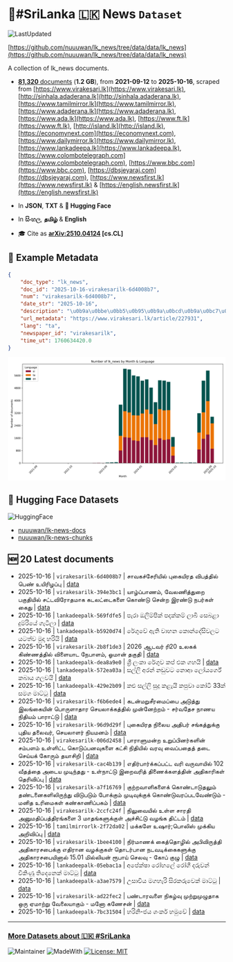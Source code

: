 # 📄#SriLanka 🇱🇰 News `Dataset`

![LastUpdated](https://img.shields.io/badge/last_updated-2025--10--16_22:46:47-green)

[https://github.com/nuuuwan/lk_news/tree/data/data/lk_news](https://github.com/nuuuwan/lk_news/tree/data/data/lk_news)

A collection of lk_news documents.

- [**81,320** documents](https://github.com/nuuuwan/lk_news/tree/data/data/lk_news) (**1.2 GB**), from **2021-09-12** to **2025-10-16**, scraped from [https://www.virakesari.lk](https://www.virakesari.lk), [http://sinhala.adaderana.lk](http://sinhala.adaderana.lk), [https://www.tamilmirror.lk](https://www.tamilmirror.lk), [https://www.adaderana.lk](https://www.adaderana.lk), [https://www.ada.lk](https://www.ada.lk), [https://www.ft.lk](https://www.ft.lk), [http://island.lk](http://island.lk), [https://economynext.com](https://economynext.com), [https://www.dailymirror.lk](https://www.dailymirror.lk), [https://www.lankadeepa.lk](https://www.lankadeepa.lk), [https://www.colombotelegraph.com](https://www.colombotelegraph.com), [https://www.bbc.com](https://www.bbc.com), [https://dbsjeyaraj.com](https://dbsjeyaraj.com), [https://www.newsfirst.lk](https://www.newsfirst.lk) & [https://english.newsfirst.lk](https://english.newsfirst.lk)

- In **JSON**, **TXT** & **🤗 Hugging Face**

- In **සිංහල**, **தமிழ்** & **English**

- 🎓 Cite as **[arXiv:2510.04124](https://arxiv.org/abs/2510.04124) [cs.CL]**

## 📝 Example Metadata

```json
{
    "doc_type": "lk_news",
    "doc_id": "2025-10-16-virakesarilk-6d4008b7",
    "num": "virakesarilk-6d4008b7",
    "date_str": "2025-10-16",
    "description": "\u0b9a\u0bbe\u0bb5\u0b95\u0b9a\u0bcd\u0b9a\u0bc7\u0bb0\u0bbf\u0baf\u0bbf\u0bb2\u0bcd \u0baa\u0bc1\u0b95\u0bc8\u0baf\u0bbf\u0bb0\u0ba4 \u0bb5\u0bbf\u0baa\u0ba4\u0bcd\u0ba4\u0bbf\u0bb2\u0bcd \u0baa\u0bc6\u0ba3\u0bcd \u0b89\u0baf\u0bbf\u0bb0\u0bbf\u0bb4\u0baa\u0bcd\u0baa\u0bc1",
    "url_metadata": "https://www.virakesari.lk/article/227931",
    "lang": "ta",
    "newspaper_id": "virakesarilk",
    "time_ut": 1760634420.0
}
```

![Chart](https://raw.githubusercontent.com/nuuuwan/lk_news/refs/heads/data/data/lk_news/docs_by_month_and_lang.png)

## 🤗 Hugging Face Datasets

![HuggingFace](https://img.shields.io/badge/-HuggingFace-FDEE21?style=for-the-badge&logo=HuggingFace)

- [nuuuwan/lk-news-docs](https://huggingface.co/datasets/nuuuwan/lk-news-docs)
- [nuuuwan/lk-news-chunks](https://huggingface.co/datasets/nuuuwan/lk-news-chunks)

## 🆕 20 Latest documents

- 2025-10-16 | `virakesarilk-6d4008b7` | சாவகச்சேரியில் புகையிரத விபத்தில் பெண் உயிரிழப்பு | [data](https://github.com/nuuuwan/lk_news/tree/data/data/lk_news/2020s/2025/2025-10-16-virakesarilk-6d4008b7)
- 2025-10-16 | `virakesarilk-394e3bc1` | யாழ்ப்பாணம், வேலணித்துறை பகுதியில் சட்டவிரோதமாக கடலட்டைகளை கொண்டு சென்ற இரண்டு நபர்கள் கைது | [data](https://github.com/nuuuwan/lk_news/tree/data/data/lk_news/2020s/2025/2025-10-16-virakesarilk-394e3bc1)
- 2025-10-16 | `lankadeepalk-569fdfe5` | පැරා ඔලිම්පික් පදක්කම් ලාබී සෙබළා දුම්රියේ ගැටිලා | [data](https://github.com/nuuuwan/lk_news/tree/data/data/lk_news/2020s/2025/2025-10-16-lankadeepalk-569fdfe5)
- 2025-10-16 | `lankadeepalk-b5920d74` | රේගුවේ ඇති වාහන කොන්දේසිවලට යටත්ව මුදා හරියි | [data](https://github.com/nuuuwan/lk_news/tree/data/data/lk_news/2020s/2025/2025-10-16-lankadeepalk-b5920d74)
- 2025-10-16 | `virakesarilk-2b8f1de3` | 2026 ஆடவர் ரி20 உலகக் கிண்ணத்தில் விளையாட நேபாளம், ஓமான் தகுதி | [data](https://github.com/nuuuwan/lk_news/tree/data/data/lk_news/2020s/2025/2025-10-16-virakesarilk-2b8f1de3)
- 2025-10-16 | `lankadeepalk-dea8a9e0` | ශ්‍රී ලංකා රේගුව කප් එක ගහයි | [data](https://github.com/nuuuwan/lk_news/tree/data/data/lk_news/2020s/2025/2025-10-16-lankadeepalk-dea8a9e0)
- 2025-10-16 | `lankadeepalk-572ea03a` | සල්ලි අරන් නඩුවට නොආ ලෝයර්ගේ කබාය ගලවයි | [data](https://github.com/nuuuwan/lk_news/tree/data/data/lk_news/2020s/2025/2025-10-16-lankadeepalk-572ea03a)
- 2025-10-16 | `lankadeepalk-429e2b09` | කළු සල්ලි සුදු කළැයි කපුවා කෝටි 33ක් සමග මාට්ටු | [data](https://github.com/nuuuwan/lk_news/tree/data/data/lk_news/2020s/2025/2025-10-16-lankadeepalk-429e2b09)
- 2025-10-16 | `virakesarilk-f6b6ede4` | கடன்மறுசீரமைப்பை அடுத்து இலங்கையின்  பொருளாதார செயலாக்கத்தில் முன்னேற்றம் - சர்வதேச நாணய நிதியம் பாராட்டு | [data](https://github.com/nuuuwan/lk_news/tree/data/data/lk_news/2020s/2025/2025-10-16-virakesarilk-f6b6ede4)
- 2025-10-16 | `virakesarilk-96d9d29f` | புகையிரத நிலைய  அதிபர் சங்கத்துக்கு  புதிய தலைவர், செயலாளர் நியமனம் | [data](https://github.com/nuuuwan/lk_news/tree/data/data/lk_news/2020s/2025/2025-10-16-virakesarilk-96d9d29f)
- 2025-10-16 | `virakesarilk-006d2458` | பாராளுமன்ற உறுப்பினர்களின் சம்பளம் உள்ளிட்ட கொடுப்பனவுகளை கட்சி நிதியில் வரவு வைப்பதைத் தடை செய்யக் கோரும் தயாசிறி | [data](https://github.com/nuuuwan/lk_news/tree/data/data/lk_news/2020s/2025/2025-10-16-virakesarilk-006d2458)
- 2025-10-16 | `virakesarilk-cac4b139` | எதிர்பார்க்கப்பட்ட வரி வருவாயில் 102 வீதத்தை அடைய முடிந்தது - உள்நாட்டு இறைவரித் திணைக்களத்தின் அதிகாரிகள் தெரிவிப்பு | [data](https://github.com/nuuuwan/lk_news/tree/data/data/lk_news/2020s/2025/2025-10-16-virakesarilk-cac4b139)
- 2025-10-16 | `virakesarilk-a7f16769` | குற்றவாளிகளைக் கொண்டாடுதலும் தண்டனைகளிலிருந்து விடுபடும் போக்கும் முடிவுக்குக் கொண்டுவரப்படவேண்டும் - மனித உரிமைகள் கண்காணிப்பகம் | [data](https://github.com/nuuuwan/lk_news/tree/data/data/lk_news/2020s/2025/2025-10-16-virakesarilk-a7f16769)
- 2025-10-16 | `virakesarilk-2ccfc24f` | நிலுவையில் உள்ள சாரதி அனுமதிப்பத்திரங்களை 3 மாதங்களுக்குள் அச்சிட்டு வழங்க திட்டம் | [data](https://github.com/nuuuwan/lk_news/tree/data/data/lk_news/2020s/2025/2025-10-16-virakesarilk-2ccfc24f)
- 2025-10-16 | `tamilmirrorlk-2f72da02` | மக்களே உஷார்;பொலிஸ் முக்கிய அறிவிப்பு | [data](https://github.com/nuuuwan/lk_news/tree/data/data/lk_news/2020s/2025/2025-10-16-tamilmirrorlk-2f72da02)
- 2025-10-16 | `virakesarilk-1bee4100` | நிர்மாணக் கைத்தொழில் அபிவிருத்தி அதிகாரசபைக்கு எதிரான வழக்குகள் தொடர்பான நடவடிக்கைகளுக்கு  அதிகாரசபையினால் 15.01 மில்லியன் ரூபாய் செலவு - கோப் குழு | [data](https://github.com/nuuuwan/lk_news/tree/data/data/lk_news/2020s/2025/2025-10-16-virakesarilk-1bee4100)
- 2025-10-16 | `lankadeepalk-05ebac1a` | අපේක්ෂා රෝහලේ රෝගී දරුවන් විකිණූ තිදෙනෙක් මාට්ටු | [data](https://github.com/nuuuwan/lk_news/tree/data/data/lk_news/2020s/2025/2025-10-16-lankadeepalk-05ebac1a)
- 2025-10-16 | `lankadeepalk-a3ae7579` | උසාවිය මගහැරි  සිරකරුවෙක් මාට්ටු | [data](https://github.com/nuuuwan/lk_news/tree/data/data/lk_news/2020s/2025/2025-10-16-lankadeepalk-a3ae7579)
- 2025-10-16 | `virakesarilk-ad22fec2` | பண்டாரவளை நிகழ்வு முற்றுமுழுதாக ஒரு ஏமாற்று வேலையாகும் - மனோ கணேசன் | [data](https://github.com/nuuuwan/lk_news/tree/data/data/lk_news/2020s/2025/2025-10-16-virakesarilk-ad22fec2)
- 2025-10-16 | `lankadeepalk-7bc31504` | හරිනි-ජය ශංකර් හමුවේ | [data](https://github.com/nuuuwan/lk_news/tree/data/data/lk_news/2020s/2025/2025-10-16-lankadeepalk-7bc31504)

---

### [More Datasets about 🇱🇰 #SriLanka](https://github.com/nuuuwan/lk_datasets)

![Maintainer](https://img.shields.io/badge/maintainer-nuuuwan-red)
![MadeWith](https://img.shields.io/badge/made_with-python-blue)
[![License: MIT](https://img.shields.io/badge/License-MIT-yellow.svg)](https://opensource.org/licenses/MIT)
